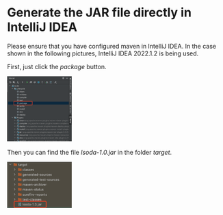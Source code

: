 # Generate the JAR file directly in IntelliJ IDEA

Please ensure that you have configured maven in IntelliJ IDEA.
In the case shown in the following pictures, IntelliJ IDEA 2022.1.2 is being used.

First, just click the _package_ button.

<img src="./data/readme/pkg_button.png" width="30%" alt="">

Then you can find the file *lsoda-1.0.jar* in the folder *target*.

<img src="./data/readme/jar_pkg.png" width="30%" alt="">